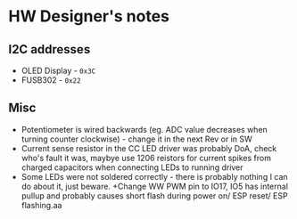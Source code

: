 # HW Designer's notes
## I2C addresses
+ OLED Display - `0x3C`
+ FUSB302 - `0x22`

## Misc
+ Potentiometer is wired backwards (eg. ADC value decreases when turning counter clockwise) - change it in the next Rev or in SW
+ Current sense resistor in the CC LED driver was probably DoA, check who's fault it was, maybye use 1206 reistors for current spikes from charged capacitors when connecting LEDs to running driver
+ Some LEDs were not soldered correctly - there is probably nothing I can do about it, just beware.
+Change WW PWM pin to IO17, IO5 has internal pullup and probably causes short flash during power on/ ESP reset/ ESP flashing.aa